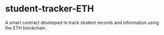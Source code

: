 # student-tracker-ETH
A smart contract developed to track student records and information using the ETH blockchain.
